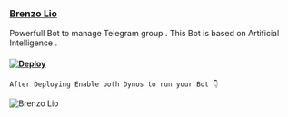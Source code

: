 ### [Brenzo Lio](https://t.me/BrenzoLio_Bot)

 Powerfull Bot to manage Telegram group . This Bot is based on Artificial Intelligence .

#### [![Deploy](https://www.herokucdn.com/deploy/button.svg)](https://heroku.com/deploy?template=https://github.com/DevelopedBots/Brenzo-Lio-Bot)

```After Deploying Enable both Dynos to run your Bot 👇```


![Brenzo Lio](https://telegra.ph/file/f48a3a9cad95fafd68a9a.jpg) 


